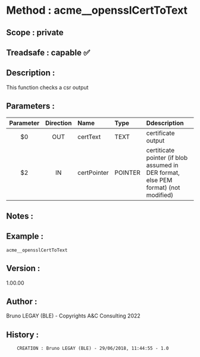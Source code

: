 ﻿# **Method :** acme__opensslCertToText
## **Scope :** private
## **Treadsafe :** capable ✅ 
## **Description :** 
This function checks a csr output
## **Parameters :** 
| Parameter | Direction | Name | Type | Ddescription | 
|:----:|:----:|:----|:----|:----| 
| $0 | OUT | certText | TEXT | certificate output | 
| $2 | IN | certPointer | POINTER | certiticate pointer (if blob assumed in DER format, else PEM format) (not modified) | 

## **Notes :** 

## **Example :** 
```
acme__opensslCertToText
```
## **Version :** 
1.00.00
## **Author :** 
Bruno LEGAY (BLE) - Copyrights A&C Consulting 2022
## **History :** 

        CREATION : Bruno LEGAY (BLE) - 29/06/2018, 11:44:55 - 1.0
